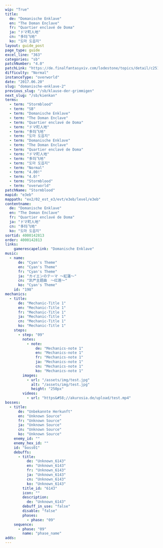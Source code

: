 ```yaml
---
wip: "True"
title:
  de: "Domanische Enklave"
  en: "The Doman Enclave"
  fr: "Quartier enclavé de Doma"
  ja: "ドマ町人地"
  cn: "多玛飞地"
  ko: "도마 도읍지"
layout: guide_post
page_type: guide
excel_line: "363"
categories: "sb"
patchNumber: "4.0"
patchLink: "https://de.finalfantasyxiv.com/lodestone/topics/detail/c2519c232d02fc2394c3830faa364611cd4e610c"
difficulty: "Normal"
instanceType: "overworld"
date: "2017.06.20"
slug: "domanische-enklave-2"
previous_slug: "/sb/klause-der-grimmigen"
next_slug: "/sb/kienkan"
terms:
  - term: "Stormblood"
  - term: "SB"
  - term: "Domanische Enklave"
  - term: "The Doman Enclave"
  - term: "Quartier enclavé de Doma"
  - term: "ドマ町人地"
  - term: "多玛飞地"
  - term: "도마 도읍지"
  - term: "Domanische Enklave"
  - term: "The Doman Enclave"
  - term: "Quartier enclavé de Doma"
  - term: "ドマ町人地"
  - term: "多玛飞地"
  - term: "도마 도읍지"
  - term: "Normal"
  - term: "4.00!"
  - term: "4.0!"
  - term: "Stormblood"
  - term: "overworld"
patchName: "Stormblood"
mapid: "e3eb"
mappath: "ex2/02_est_e3/evt/e3eb/level/e3eb"
contentname:
  de: "Domanische Enklave"
  en: "The Doman Enclave"
  fr: "Quartier enclavé de Doma"
  ja: "ドマ町人地"
  cn: "多玛飞地"
  ko: "도마 도읍지"
sortid: 4000142813
order: 4000142813
links:
    gamerescapelink: "Domanische Enklave"
music:
  - name:
      de: "Cyan's Theme"
      en: "Cyan's Theme"
      fr: "Cyan's Theme"
      ja: "カイエンのテーマ ～紅蓮～"
      cn: "凯严主题曲　～红莲～"
      ko: "Cyan's Theme"
    id: "198"
mechanics:
  - title:
      de: "Mechanic-Title 1"
      en: "Mechanic-Title 1"
      fr: "Mechanic-Title 1"
      ja: "Mechanic-Title 1"
      cn: "Mechanic-Title 1"
      ko: "Mechanic-Title 1"
    steps:
      - step: "09"
        notes:
          - note:
              de: "Mechanics-note 1"
              en: "Mechanics-note 1"
              fr: "Mechanics-note 1"
              ja: "Mechanics-note 1"
              cn: "Mechanics-note 1"
              ko: "Mechanics-note 1"
        images:
          - url: "/assets/img/test.jpg"
            alt: "/assets/img/test.jpg"
            height: "250px"
        videos:
          - url: "https&#58;//akurosia.de/upload/test.mp4"
bosses:
  - title:
      de: "Unbekannte Herkunft"
      en: "Unknown Source"
      fr: "Unknown Source"
      ja: "Unknown Source"
      cn: "Unknown Source"
      ko: "Unknown Source"
    enemy_id: ""
    enemy_hex_id: ""
    id: "boss01"
    debuffs:
      - title:
          de: "Unknown_6143"
          en: "Unknown_6143"
          fr: "Unknown_6143"
          ja: "Unknown_6143"
          cn: "Unknown_6143"
          ko: "Unknown_6143"
        title_id: "6143"
        icon: ""
        description:
          de: "Unknown_6143"
        debuff_in_use: "false"
        disable: "false"
        phases:
          - phase: "09"
    sequence:
      - phase: "09"
        name: "phase_name"
adds:
---
```

